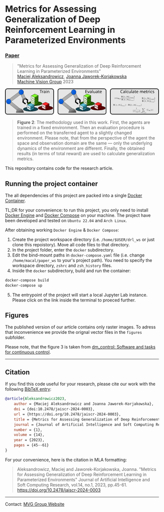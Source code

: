 # Metrics for Assessing Generalization of Deep Reinforcement Learning in Parameterized Environments
### [Paper](https://sciendo.com/article/10.2478/jaiscr-2024-0003)

> "Metrics for Assessing Generalization of Deep Reinforcement Learning in Parameterized Environments"<br/>
> [Maciej Aleksandrowicz](https://macmacal.github.io), [Joanna Jaworek-Korjakowska](https://home.agh.edu.pl/~jaworek/)<br/>
> [Machine Vision Group](https://home.agh.edu.pl/~mdig/) 2023

![fig2_methodlogy](./figures/fig2_methodlogy.png)
> **Figure 2**: The methodology used in this work. First, the agents are trained in a fixed environment. Then an evaluation procedure is performed on the transferred agent to a slightly changed environment. Please note, that from the perspective of the agent the space and observation domain are the same — only the underlying dynamics of the environment are different. Finally, the obtained results (in terms of total reward) are used to calculate generalization metrics.

This repository contains code for the research article.

## Running the project container
The all dependencies of this project are packed into a single [Docker Container](https://www.docker.com/resources/what-container/).

TL;DR for your convenience: to run this project, you only need to install [Docker Engine](https://docs.docker.com/engine/install/) and [Docker Compose](https://docs.docker.com/compose/) on your machine. The project have been developed and tested on `Ubuntu 22.04` and `Arch Linux`.

After obtaining working `Docker Engine` & `Docker Compose`:

1. Create the project workspace directory (i.e. `/home/$USER/drl_ws` or just clone this repoistory). Move all code files to that directory. 
2. In the project folder, enter the `docker` subdirectory.
3. Edit the bind-mount paths in `docker-compose.yaml` file (i.e. change `/home/macal/paper_ws` to your's project path). You need to specify the workspace directory, `zshrc` and `zsh_history` files.
4. Inside the `docker` subdirectory, build and run the container:
```bash
docker-compose build
docker-compose up
```
5. The entrypoint of the project will start a local Jupyter Lab instance. Please click on the link inside the terminal to proeced further.

## Figures
The published version of our article contains only raster images. To adress that inconvenience we provide the orignal vector files in the `figures` subfolder.

Please note, that the figure 3 is taken from [dm_control: Software and tasks for continuous control](https://doi.org/10.1016/j.simpa.2020.100022).



---

## Citation
If you find this code useful for your research, please cite our work with the following [BibTeX entry](./CITATION.bib):

```bibtex
@article{Aleksandrowicz2023,
    author = {Maciej Aleksandrowicz and Joanna Jaworek-Korjakowska},
    doi = {doi:10.2478/jaiscr-2024-0003},
    url = {https://doi.org/10.2478/jaiscr-2024-0003},
    title = {Metrics for Assessing Generalization of Deep Reinforcement Learning in Parameterized Environments},
    journal = {Journal of Artificial Intelligence and Soft Computing Research},
    number = {1},
    volume = {14},
    year = {2023},
    pages = {45--61}
}
```

For your convenience, here is the citation in MLA formatting:
> Aleksandrowicz, Maciej and Jaworek-Korjakowska, Joanna. "Metrics for Assessing Generalization of Deep Reinforcement Learning in Parameterized Environments" Journal of Artificial Intelligence and Soft Computing Research, vol.14, no.1, 2023, pp.45-61. https://doi.org/10.2478/jaiscr-2024-0003

---

Contact: [MVG Group Website](https://home.agh.edu.pl/~mdig/)

